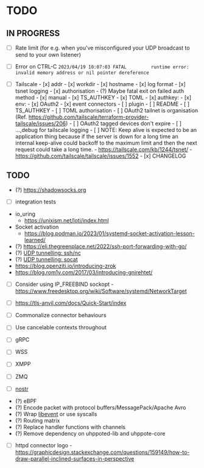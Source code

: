 # TODO

## IN PROGRESS

- [ ] Rate limit (for e.g. when you've misconfigured your UDP broadcast to send to your own listener)
- [ ] Error on CTRL-C
      ```
      2023/04/19 10:07:03 FATAL         runtime error: invalid memory address or nil pointer dereference
      ```

- [ ] Tailscale
      - [x] addr
      - [x] workdir
      - [x] hostname
      - [x] log format
      - [x] tsnet logging 
      - [x] authorisation
            - (?) Maybe fatal exit on failed auth method
            - [x] manual
            - [x] TS_AUTHKEY
            - [x] TOML
                  - [x] authkey:
                  - [x] env:
                  - [x] OAuth2
      - [x] event connectors
      - [ ] plugin
      - [ ] README
            - [ ] TS_AUTHKEY
            - [ ] TOML authorisation
            - [ ] OAuth2 tailnet is organisation 
                  (Ref. https://github.com/tailscale/terraform-provider-tailscale/issues/206)
            - [ ] OAuth2 tagged devices don't expire
            - [ ] ...,debug for tailscale logging
            - [ ] NOTE: Keep alive is expected to be an application thing because if the server is 
                  down for a long time an internal keep-alive could backoff to the maximum limit
                  and then the next request could take a long time. 
            - https://tailscale.com/kb/1244/tsnet/
            - https://github.com/tailscale/tailscale/issues/1552
      - [x] CHANGELOG


## TODO

- (?) https://shadowsocks.org

- [ ] integration tests
- io_uring
  - https://unixism.net/loti/index.html
- Socket activation
   - https://blog.podman.io/2023/01/systemd-socket-activation-lesson-learned/
- (?) https://eli.thegreenplace.net/2022/ssh-port-forwarding-with-go/
- (?) [UDP tunnelling: ssh/nc](https://superuser.com/questions/53103/udp-traffic-through-ssh-tunnel)
- (?) [UDP tunnelling: socat](http://www.morch.com/2011/07/05/forwarding-snmp-ports-over-ssh-using-socat/)
- https://blog.openziti.io/introducing-zrok
- https://blog.rom1v.com/2017/03/introducing-gnirehtet/

- [ ] Consider using IP_FREEBIND sockopt
      - https://www.freedesktop.org/wiki/Software/systemd/NetworkTarget

- [ ] https://tls-anvil.com/docs/Quick-Start/index

- [ ] Commonalize connector behaviours
- [ ] Use cancelable contexts throughout
- [ ] gRPC
- [ ] WSS
- [ ] XMPP
- [ ] ZMQ
- [ ] [nostr](https://github.com/nostr-protocol/nostr)

- (?) eBPF
- (?) Encode packet with protocol buffers/MessagePack/Apache Avro
- (?) Wrap [libevent](https://libevent.org) or use syscalls
- (?) Routing matrix
- (?) Replace handler functions with channels
- (?) Remove dependency on uhppoted-lib and uhppote-core
- [ ] httpd connector logo
      - https://graphicdesign.stackexchange.com/questions/159149/how-to-draw-parallel-inclined-surfaces-in-perspective

